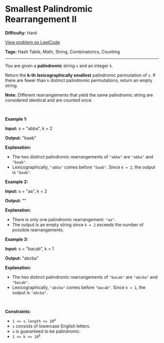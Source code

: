 # Smallest Palindromic Rearrangement II

**Difficulty:** Hard

[View problem on LeetCode](https://leetcode.com/problems/smallest-palindromic-rearrangement-ii/)

**Tags:** Hash Table, Math, String, Combinatorics, Counting

---

<p data-end="332" data-start="99">You are given a <strong><span data-keyword="palindrome-string">palindromic</span></strong> string <code>s</code> and an integer <code>k</code>.</p>

<p>Return the <strong>k-th</strong> <strong><span data-keyword="lexicographically-smaller-string">lexicographically smallest</span></strong> palindromic <span data-keyword="permutation-string">permutation</span> of <code>s</code>. If there are fewer than <code>k</code> distinct palindromic permutations, return an empty string.</p>

<p><strong>Note:</strong> Different rearrangements that yield the same palindromic string are considered identical and are counted once.</p>

<p>&nbsp;</p>
<p><strong class="example">Example 1:</strong></p>

<div class="example-block">
<p><strong>Input:</strong> <span class="example-io">s = &quot;abba&quot;, k = 2</span></p>

<p><strong>Output:</strong> <span class="example-io">&quot;baab&quot;</span></p>

<p><strong>Explanation:</strong></p>

<ul>
	<li>The two distinct palindromic rearrangements of <code>&quot;abba&quot;</code> are <code>&quot;abba&quot;</code> and <code>&quot;baab&quot;</code>.</li>
	<li>Lexicographically, <code>&quot;abba&quot;</code> comes before <code>&quot;baab&quot;</code>. Since <code>k = 2</code>, the output is <code>&quot;baab&quot;</code>.</li>
</ul>
</div>

<p><strong class="example">Example 2:</strong></p>

<div class="example-block">
<p><strong>Input:</strong> <span class="example-io">s = &quot;aa&quot;, k = 2</span></p>

<p><strong>Output:</strong> <span class="example-io">&quot;&quot;</span></p>

<p><strong>Explanation:</strong></p>

<ul>
	<li>There is only one palindromic rearrangement: <code data-end="1112" data-start="1106">&quot;aa&quot;</code>.</li>
	<li>The output is an empty string since <code>k = 2</code> exceeds the number of possible rearrangements.</li>
</ul>
</div>

<p><strong class="example">Example 3:</strong></p>

<div class="example-block">
<p><strong>Input:</strong> <span class="example-io">s = &quot;bacab&quot;, k = 1</span></p>

<p><strong>Output:</strong> <span class="example-io">&quot;abcba&quot;</span></p>

<p><strong>Explanation:</strong></p>

<ul>
	<li>The two distinct palindromic rearrangements of <code>&quot;bacab&quot;</code> are <code>&quot;abcba&quot;</code> and <code>&quot;bacab&quot;</code>.</li>
	<li>Lexicographically, <code>&quot;abcba&quot;</code> comes before <code>&quot;bacab&quot;</code>. Since <code>k = 1</code>, the output is <code>&quot;abcba&quot;</code>.</li>
</ul>
</div>

<p>&nbsp;</p>
<p><strong>Constraints:</strong></p>

<ul>
	<li><code>1 &lt;= s.length &lt;= 10<sup>4</sup></code></li>
	<li><code>s</code> consists of lowercase English letters.</li>
	<li><code>s</code> is guaranteed to be palindromic.</li>
	<li><code>1 &lt;= k &lt;= 10<sup>6</sup></code></li>
</ul>
